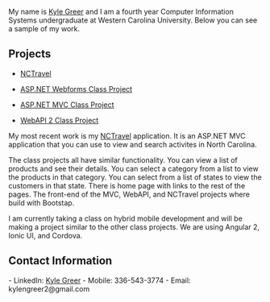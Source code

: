 My name is <a href="https://www.linkedin.com/in/kyle-greer">Kyle Greer</a> and I am a fourth year Computer Information Systems undergraduate at Western Carolina University. Below you can see a sample of my work.

<h2>Projects</h2>

- <a href="https://github.com/kngreer1/NCTravel">NCTravel</a>

- <a href="https://github.com/kngreer1/Class-Project-Webforms">ASP.NET Webforms Class Project</a>

- <a href="https://github.com/kngreer1/Class-Project-MVC">ASP.NET MVC Class Project</a>

- <a href="https://github.com/kngreer1/Class-Project-WebAPI">WebAPI 2 Class Project</a>

My most recent work is my <a href="https://github.com/kngreer1/NCTravel">NCTravel</a> application. It is an ASP.NET MVC application that you can use to view and search activites in North Carolina.

The class projects all have similar functionality. You can view a list of products and see their details. You can select a category from a list to view the products in that category. You can select from a list of states to view the customers in that state. There is home page with links to the rest of the pages. The front-end of the MVC, WebAPI, and NCTravel projects where build with Bootstap.

I am currently taking a class on hybrid mobile development and will be making a project similar to the other class projects. We are using Angular 2, Ionic UI, and Cordova. 

<h2>Contact Information</h2>
- LinkedIn: <a href="https://www.linkedin.com/in/kyle-greer">Kyle Greer</a>
- Mobile: 336-543-3774
- Email: kylengreer2@gmail.com
